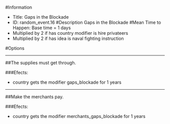 #Information
 - Title: Gaps in the Blockade
 - ID: random_event.16
#Description
Gaps in the Blockade
#Mean Time to Happen:
Base time = 1 days
 - Multiplied by 2 if has country modifier is hire privateers
 - Multiplied by 2 if has idea is naval fighting instruction

#Options

___
##The supplies must get through.

###Efects:<ul><li>country gets the modifier gaps_blockade for 1 years</li></ul>

___
##Make the merchants pay.

###Efects:<ul><li>country gets the modifier merchants_gaps_blockade for 1 years</li></ul>
